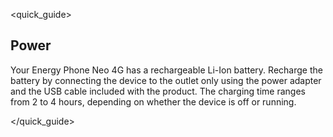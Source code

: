 <quick_guide>
## Power

Your Energy Phone Neo 4G has a rechargeable Li-Ion battery. Recharge the battery by connecting the device to the outlet only using the power adapter and the USB cable included with the product. The charging time ranges from 2 to 4 hours, depending on whether the device is off or running.

</quick_guide>

